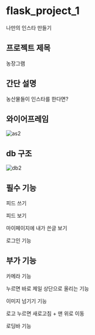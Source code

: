 # flask_project_1


나만의 인스타 만들기


## 프로젝트 제목 


농장그램


## 간단 설명 


농산물들이 인스타를 한다면?


## 와이어프레임

![as2](https://user-images.githubusercontent.com/85826122/147620551-0c9c6acd-855b-4343-8983-837576645226.jpg)

## db 구조

![db2](https://user-images.githubusercontent.com/85826122/147620563-406dc9ef-750f-4c53-9337-c8fe03f8c6ea.jpg)

## 필수 기능


피드 쓰기


피드 보기


마이페이지에 내가 쓴글 보기

로그인 기능


## 부가 기능


카메라 기능


누르면 바로 제일 상단으로 올리는 기능


이미지 넘기기 기능


로고 누르면 새로고침 + 맨 위로 이동


로딩바 기능

